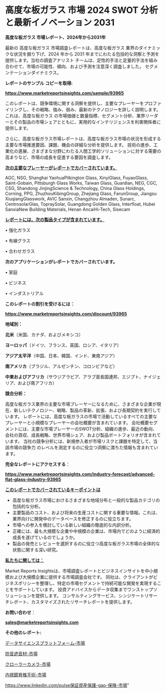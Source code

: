 # 高度な板ガラス 市場 2024 SWOT 分析と最新イノベーション 2031

<strong>高度な板ガラス 市場レポート、2024年から2031年</strong>

最新の 高度な板ガラス 市場調査レポートは、高度な板ガラス 業界のダイナミックな状況を掘り下げ、2024 年から 2031 年までにわたる包括的な洞察と予測を提供します。当社の調査アナリスト チームは、定性的手法と定量的手法を組み合わせて、市場の可能性、傾向、および予測を注意深く調査しました。 セグメンテーションダイナミクス。



<strong>レポートのサンプル コピーを取得:</strong> <a href=https://www.marketreportsinsights.com/sample/93965>

<strong><u>https://www.marketreportsinsights.com/sample/93965</u></strong></a>

このレポートは、競争環境に関する洞察を提供し、主要なプレーヤーをプロファイリングし、その戦略、強み、弱み、最新のテクノロジーを詳しく説明します。 これは、高度な板ガラス の市場価値と数量指標、セグメント分析、業界リーダーとその製品の市場シェアとともに、実用的なインテリジェンスを利害関係者に提供します。

さらに、高度な板ガラス市場レポートは、高度な板ガラス市場の状況を形成する主要な市場推進要因、課題、機会の詳細な分析を提供します。 技術の進歩、工業化の進展、さまざまな分野にわたる人間工学的ソリューションに対する需要の高まりなど、市場の成長を促進する要因を調査します。



<strong><u>次の主要なプレーヤーがレポートでカバーされています。</u></strong>

AGC, NSG, Shanghai YaohuaPilkington Glass, XinyiGlass, FuyaoGlass, Saint-Gobain, Pittsburgh Glass Works, Taiwan Glass, Guardian, NEG, CGC, CSG, Shandong JinjingScience & Technology, China Glass Holdings, Corning, PPG, ZhuzhouKibingGroup, Zhejiang Glass, FarunGroup, Jiangsu XiuqiangGlasswork, AVIC Sanxin, Changzhou Almaden, Sunarc, CentrosolarGlas, TopraySolar, Guangdong Golden Glass, Interfloat, Hubei SanxiaNew Building Materials, Henan AncaiHi-Tech, Sisecam



<strong><u><b>レポートには、次の製品タイプが含まれています。</b></u></strong>

• 強化ガラス

• 有線グラス

• 合わせガラス



<strong><b>次のアプリケーションがレポートでカバーされています。</b></strong>

• 家庭

• ビジネス

• インダストリアル



<strong><b>このレポートの割引を受けるには：</b></strong><a href=https://www.marketreportsinsights.com/discount/93965>

<strong><u>https://www.marketreportsinsights.com/discount/93965</u></strong></a>



<strong>地域別：</strong>



<strong>北米</strong>（米国、カナダ、およびメキシコ）



<strong>ヨーロッパ</strong>（ドイツ、フランス、英国、ロシア、イタリア）



<strong>アジア太平洋</strong>（中国、日本、韓国、インド、東南アジア）



<strong>南アメリカ</strong>（ブラジル、アルゼンチン、コロンビアなど）



<strong>中東およびアフリカ</strong>（サウジアラビア、アラブ首長国連邦、エジプト、ナイジェリア、および南アフリカ）



<strong>競合分析：</strong>

高度な板ガラス業界の主要な市場プレーヤーになるために、さまざまな企業が現在、新しいテクノロジー、戦略、製品の革新、拡張、および長期契約を実行しています。 レポートには、高度な板ガラスの市場で活動しているすべての主要なプレーヤーと小規模なプレーヤーの会社概要が含まれています。 会社概要セグメントには、主要な市場プレーヤーのSWOT分析、組織の進歩、最近の動向、会社の買収、成長戦略、世界市場シェア、および製品ポートフォリオが含まれています。 当社の競争分析には、新規参入者が市場リスクと課題を特定して、当該市場の競争力 のレベルを測定するのに役立つ洞察に満ちた情報も含まれています。



<strong>完全なレポートにアクセスする</strong>：

<a href=https://www.marketreportsinsights.com/industry-forecast/advanced-flat-glass-industry-93965>

<strong><u>https://www.marketreportsinsights.com/industry-forecast/advanced-flat-glass-industry-93965</u></strong></a>



<strong><u><b>このレポートでカバーされているキーポイントは</b></u></strong>
<ul>
  <li>高度な板ガラス市場におけるさまざまな地域分布と一般的な製品カテゴリの包括的な分析。</li>
  <li>主要製品のコスト、および将来の生産コストに関する重要な情報。これは、業界向けに開発中のデータベースを修正するのに役立ちます。</li>
  <li>市場への参入を検討している新しい組織の徹底的な内訳分析。</li>
  <li>正確には、最も大規模な企業や中規模の企業は、市場内でどのように経済的成長を遂げているのでしょうか。</li>
  <li>製品の発売とレビューを選択するのに役立つ高度な板ガラス市場の全体的な状態に関する深い研究。</li>
</ul>


<strong><u><b>私たちに関しては：</b></u></strong>

Market Reports Insightsは、市場調査レポートとビジネスインサイトを中小規模および大規模企業に提供する市場調査会社です。 同社は、クライアントがビジネスポリシーを整理し、特定の市場セグメントで持続可能な開発を実現することをサポートしています。 投資アドバイスからデータ収集までワンストップソリューションを提供します。 コンサルティングサービス、シンジケートリサーチレポート、カスタマイズされたリサーチレポートを提供します。



<strong><b>お問い合わせ</b></strong>：

<a href=mailto:sales@marketreportsinsights.com>

<strong><u>sales@marketreportsinsights.com</u></strong></a>



<strong>その他のレポート:</strong>

<a href=https://www.linkedin.com/pulse/データサイエンスプラットフォーム-市場-2023-推進要因と成長機会-2030-q8nvf/>データサイエンスプラットフォーム-市場</a>

<a href=https://www.linkedin.com/pulse/防音遮音材-市場-2023-収益と成長ドライバー-2030-consumer-connection-collective-360-txjjf/>防音遮音材-市場</a>

<a href=https://www.linkedin.com/pulse/クローラーカメラ-市場-2023-総利益と主要ベンダー-2030-analytics-achievers-24-analysis-gusjf/>クローラーカメラ-市場</a>

<a href=https://www.linkedin.com/pulse/内視鏡脊椎手術-市場-2023-競争分析と事業成長-2030-data-dive-discoveries-24-analysis-wz9tf/>内視鏡脊椎手術-市場</a>

<a href=https://www.linkedin.com/pulse保証資産保護-gap-保険-市場-2023-総合分析と事業成長戦略-2030-c3y6f/>https://www.linkedin.com/pulse保証資産保護-gap-保険-市場</a>"
